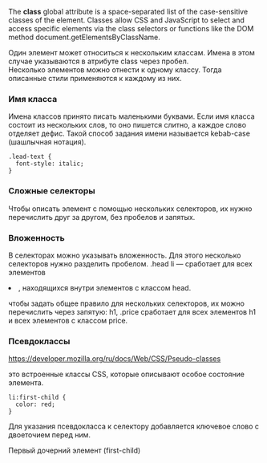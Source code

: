 The **class** global attribute is a space-separated list of the case-sensitive classes of the element. Classes allow CSS and JavaScript to select and access specific elements via the class selectors or functions like the DOM method document.getElementsByClassName.

Один элемент может относиться к нескольким классам. Имена в этом случае указываются в атрибуте class через пробел.  
Несколько элементов можно отнести к одному классу. Тогда описанные стили применяются к каждому из них.

### Имя класса

Имена классов принято писать маленькими буквами.
Если имя класса состоит из нескольких слов, то оно пишется слитно, а каждое слово отделяет дефис. Такой способ задания имени называется kebab-case (шашлычная нотация).

```
.lead-text {
  font-style: italic;
}
```

### Сложные селекторы

Чтобы описать элемент с помощью нескольких селекторов, их нужно перечислить друг за другом, без пробелов и запятых.

### Вложенность

В селекторах можно указывать вложенность. Для этого несколько селекторов нужно разделить пробелом.
.head li — сработает для всех элементов <li>, находящихся внутри элементов с классом head.

чтобы задать общее правило для нескольких селекторов, их можно перечислить через запятую: h1, .price сработает для всех элементов h1 и всех элементов с классом price.

### Псевдоклассы

https://developer.mozilla.org/ru/docs/Web/CSS/Pseudo-classes

это встроенные классы CSS, которые описывают особое состояние элемента.

```
li:first-child {
  color: red;
}
```

Для указания псевдокласса к селектору добавляется ключевое слово с двоеточием перед ним.

Первый дочерний элемент (first-child)
